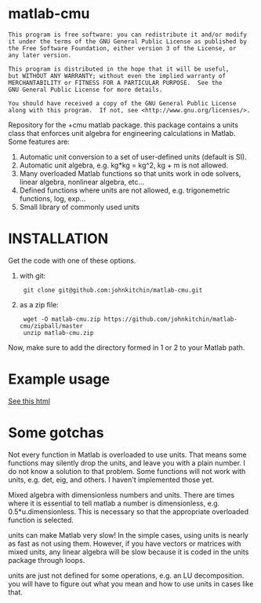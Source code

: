matlab-cmu
==========

    This program is free software: you can redistribute it and/or modify
    it under the terms of the GNU General Public License as published by
    the Free Software Foundation, either version 3 of the License, or
    any later version.

    This program is distributed in the hope that it will be useful,
    but WITHOUT ANY WARRANTY; without even the implied warranty of
    MERCHANTABILITY or FITNESS FOR A PARTICULAR PURPOSE.  See the
    GNU General Public License for more details.

    You should have received a copy of the GNU General Public License
    along with this program.  If not, see <http://www.gnu.org/licenses/>.


Repository for the +cmu matlab package. this package contains a units class that enforces unit algebra for engineering calculations in Matlab. Some features are:

1. Automatic unit conversion to a set of user-defined units (default is SI).
2. Automatic unit algebra, e.g. kg*kg = kg^2, kg + m is not allowed.
3. Many overloaded Matlab functions so that units work in ode solvers, linear algebra, nonlinear algebra, etc...
4. Defined functions where units are not allowed, e.g. trigonemetric functions, log, exp...
5. Small library of commonly used units

INSTALLATION
============

Get the code with one of these options.

1. with git:

        git clone git@github.com:johnkitchin/matlab-cmu.git

2. as a zip file:

        wget -O matlab-cmu.zip https://github.com/johnkitchin/matlab-cmu/zipball/master
        unzip matlab-cmu.zip

Now, make sure to add the directory formed in 1 or 2 to your Matlab path.

Example usage
=============

[See this html](+cmu/examples/html/unit_tutorials.html)

Some gotchas
============

Not every function in Matlab is overloaded to use units. That means some functions may silently drop the units, and leave you with a plain number. I do not know a solution to that problem. Some functions will not work with units, e.g. det, eig, and others. I haven't implemented those yet.

Mixed algebra with dimensionless numbers and units. There are times where it is essential to tell matlab a number is dimensionless, e.g. 0.5*u.dimensionless. This is necessary so that the appropriate overloaded function is selected.

units can make Matlab very slow! In the simple cases, using units is nearly as fast as not using them. However, if you have vectors or matrices with mixed units, any linear algebra will be slow because it is coded in the units package through loops.

units are just not defined for some operations, e.g. an LU decomposition. you will have to figure out what you mean and how to use units in cases like that.